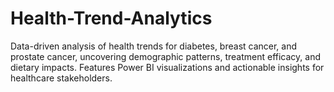 # Health-Trend-Analytics
Data-driven analysis of health trends for diabetes, breast cancer, and prostate cancer, uncovering demographic patterns, treatment efficacy, and dietary impacts. Features Power BI visualizations and actionable insights for healthcare stakeholders.
